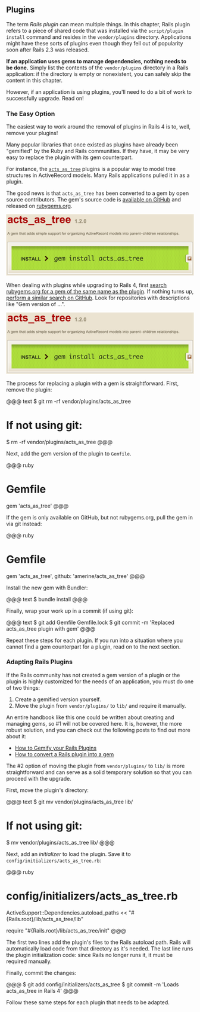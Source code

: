 ## Plugins

The term *Rails plugin* can mean multiple things. In this chapter, Rails plugin
refers to a piece of shared code that was installed via the `script/plugin
install` command and resides in the `vendor/plugins` directory. Applications
might have these sorts of plugins even though they fell out of popularity soon
after Rails 2.3 was released.

**If an application uses gems to manage dependencies, nothing needs to be
done.** Simply list the contents of the `vendor/plugins` directory in a Rails
application: if the directory is empty or nonexistent, you can safely skip the
content in this chapter.

However, if an application is using plugins, you'll need to do a bit of work to
successfully upgrade. Read on!

### The Easy Option

The easiest way to work around the removal of plugins in Rails 4 is to, well,
remove your plugins!

Many popular libraries that once existed as plugins have already been
"gemified" by the Ruby and Rails communities. If they have, it may be very
easy to replace the plugin with its gem counterpart.

For instance, the [`acts_as_tree`](https://github.com/rails/acts_as_tree)
plugins is a popular way to model tree structures in ActiveRecord models. Many
Rails applications pulled it in as a plugin.

The good news is that `acts_as_tree` has been converted to a gem by open source
contributors. The gem's source code is [available on
GitHub](https://github.com/amerine/acts_as_tree) and released on
[rubygems.org](http://rubygems.org/gems/acts_as_tree).

![acts_as_tree on rubygems.org](../images/acts_as_tree.png)

When dealing with plugins while upgrading to Rails 4, first [search
rubygems.org for a gem of the same name as the plugin](http://rubygems.org/).
If nothing turns up, [perform a similar search on
GitHub](https://github.com/search). Look for repositories with descriptions
like "Gem version of ...".

![searching for acts_as_tree on rubygems.org](../images/acts_as_tree.png)

The process for replacing a plugin with a gem is straightforward. First,
remove the plugin:

@@@ text
$ git rm -rf vendor/plugins/acts_as_tree

# If not using git:
$ rm -rf vendor/plugins/acts_as_tree
@@@

Next, add the gem version of the plugin to `Gemfile`. 

@@@ ruby
# Gemfile
gem 'acts_as_tree'
@@@

If the gem is only available on GitHub, but not rubygems.org, pull the gem in
via git instead:

@@@ ruby
# Gemfile
gem 'acts_as_tree', github: 'amerine/acts_as_tree'
@@@

Install the new gem with Bundler:

@@@ text
$ bundle install
@@@

Finally, wrap your work up in a commit (if using git):

@@@ text
$ git add Gemfile Gemfile.lock
$ git commit -m 'Replaced acts_as_tree plugin with gem'
@@@

Repeat these steps for each plugin. If you run into a situation where you
cannot find a gem counterpart for a plugin, read on to the next section.

### Adapting Rails Plugins

If the Rails community has not created a gem version of a plugin or the plugin
is highly customized for the needs of an application, you must do one of two
things:

1. Create a gemified version yourself.
2. Move the plugin from `vendor/plugins/` to `lib/` and require it manually.

An entire handbook like this one could be written about creating and managing
gems, so #1 will not be covered here. It is, however, the more robust solution,
and you can check out the following posts to find out more about it:

* [How to Gemify your Rails
  Plugins](http://opensoul.org/blog/archives/2009/10/05/how-to-gemify-your-rails-plugins/)
* [How to convert a Rails plugin into a
  gem](http://patshaughnessy.net/2009/12/12/how-to-convert-a-rails-plugin-into-a-gem)

The #2 option of moving the plugin from `vendor/plugins/` to `lib/` is more
straightforward and can serve as a solid temporary solution so that you can
proceed with the upgrade.

First, move the plugin's directory:

@@@ text
$ git mv vendor/plugins/acts_as_tree lib/

# If not using git:
$ mv vendor/plugins/acts_as_tree lib/
@@@

Next, add an *initializer* to load the plugin. Save it to
`config/initializers/acts_as_tree.rb`:

@@@ ruby
# config/initializers/acts_as_tree.rb
ActiveSupport::Dependencies.autoload_paths <<
  "#{Rails.root}/lib/acts_as_tree/lib"

require "#{Rails.root}/lib/acts_as_tree/init"
@@@

The first two lines add the plugin's files to the Rails autoload path. Rails
will automatically load code from that directory as it's needed. The last line
runs the plugin initialization code: since Rails no longer runs it, it must
be required manually.

Finally, commit the changes:

@@@
$ git add config/initializers/acts_as_tree
$ git commit -m 'Loads acts_as_tree in Rails 4'
@@@

Follow these same steps for each plugin that needs to be adapted.
